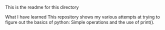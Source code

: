 This is the readme for this directory

What I have learned
This repository shows my various attempts at trying to figure out the basics of python: Simple operations and the use of print().